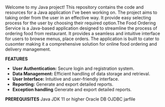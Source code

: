 Welcome to my Java project! This repository contains the code and resources for a Java application I've been working on. The project aims to taking order from the user in an effective way.
It provide easy selecting process for the user by choosing their required option.The Food Ordering Service is a Java-based application designed to streamline the process of ordering food from  restaurant.
It provides a seamless and intuitive interface for users to browse menus, place orders. 
The application is built to cater to cusomter making it a comprehensive solution for online food ordering and delivery management.


**FEATURES**
- **User Authentication:** Secure login and registration system.
- **Data Management:** Efficient handling of data storage and retrieval.
- **User Interface:** Intuitive and user-friendly interface.
- **Reporting:** Generate and export detailed reports.
- **Exception handling** Generate and export detailed reports.

**PREREQUISITES**
Java JDK 11 or higher
Oracle DB
OJDBC jarfile

